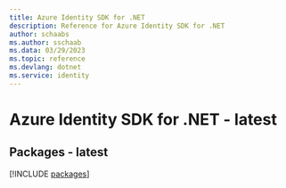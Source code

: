 ```yaml
---
title: Azure Identity SDK for .NET
description: Reference for Azure Identity SDK for .NET
author: schaabs
ms.author: sschaab
ms.data: 03/29/2023
ms.topic: reference
ms.devlang: dotnet
ms.service: identity
---
```

# Azure Identity SDK for .NET - latest
## Packages - latest
[!INCLUDE [packages](identity-index.md)]